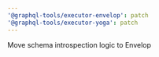 ```yaml
---
'@graphql-tools/executor-envelop': patch
'@graphql-tools/executor-yoga': patch
---
```


Move schema introspection logic to Envelop
